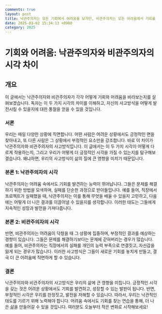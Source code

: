 ```yaml
---
comments: true
layout: post
title: 낙관주의자는 모든 기회에서 어려움을 보지만, 비관주의자는 모든 어려움에서 기회를 본다.에 대한 블로그 글
date: 2025-03-02 15:34:13 +0900
category: 2025
---
```


# 기회와 어려움: 낙관주의자와 비관주의자의 시각 차이

## 개요
이 글에서는 낙관주의자와 비관주의자가 각각 어떻게 기회와 어려움을 바라보는지를 살펴보겠습니다. 독자는 이 두 가지 시각의 차이를 이해하고, 자신의 사고방식을 어떻게 발전시킬 수 있을지에 대한 통찰을 얻을 수 있을 것입니다.

### 서론
우리는 매일 다양한 상황에 직면합니다. 어떤 사람은 어려운 상황에서도 긍정적인 면을 찾아내고, 또 다른 사람은 그 상황에서 부정적인 요소만을 강조합니다. 바로 이 차이가 낙관주의자와 비관주의자의 사고방식입니다. 이 글에서는 이 두 가지 시각이 어떻게 다르게 작용하는지, 그리고 우리가 어떻게 더 긍정적인 시각을 가질 수 있는지를 탐구해보겠습니다. 왜냐하면, 우리의 사고방식이 삶의 질에 큰 영향을 미치기 때문입니다.

### 본론 1: 낙관주의자의 시각
낙관주의자는 어려움 속에서도 기회를 발견하는 능력이 뛰어납니다. 그들은 문제를 해결하기 위한 방법을 모색하며, 실패를 단순한 과정으로 받아들입니다. 예를 들어, 직장에서 프로젝트가 실패했을 때, 낙관주의자는 이를 통해 무엇을 배울 수 있을지 고민하고, 다음에는 어떻게 더 나은 결과를 이끌어낼 수 있을지를 생각합니다. 이러한 태도는 그들에게 지속적인 성장과 발전을 가져다줍니다.

### 본론 2: 비관주의자의 시각
반면, 비관주의자는 어려움이 닥쳤을 때 그 상황에 집중하며, 부정적인 결과를 예상하는 경향이 있습니다. 그들은 문제를 해결하기보다는 문제에 갇혀버리는 경우가 많습니다. 예를 들어, 비관주의자는 직장에서의 실패를 개인의 능력 부족으로 연결짓고, 자신감을 잃게 되는 경우가 많습니다. 이러한 사고방식은 그들이 새로운 기회를 놓치게 만들고, 결국 더 큰 어려움에 직면하게 할 수 있습니다.

### 결론
낙관주의자와 비관주의자의 사고방식은 우리의 삶에 큰 영향을 미칩니다. 긍정적인 시각을 갖는 것은 어려운 상황에서도 기회를 발견하고, 성장할 수 있는 발판이 됩니다. 반면, 부정적인 시각은 우리를 한정짓고, 발전을 저해할 수 있습니다. 따라서, 우리는 낙관적인 태도를 기르기 위해 노력해야 합니다. 어려움 속에서도 기회를 찾는 연습을 통해, 더 나은 삶을 만들어갈 수 있을 것입니다. 여러분도 오늘부터 작은 변화로 시작해보세요!